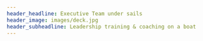 ```yaml
---
header_headline: Executive Team under sails
header_image: images/deck.jpg
header_subheadline: Leadership training & coaching on a boat
---
```

